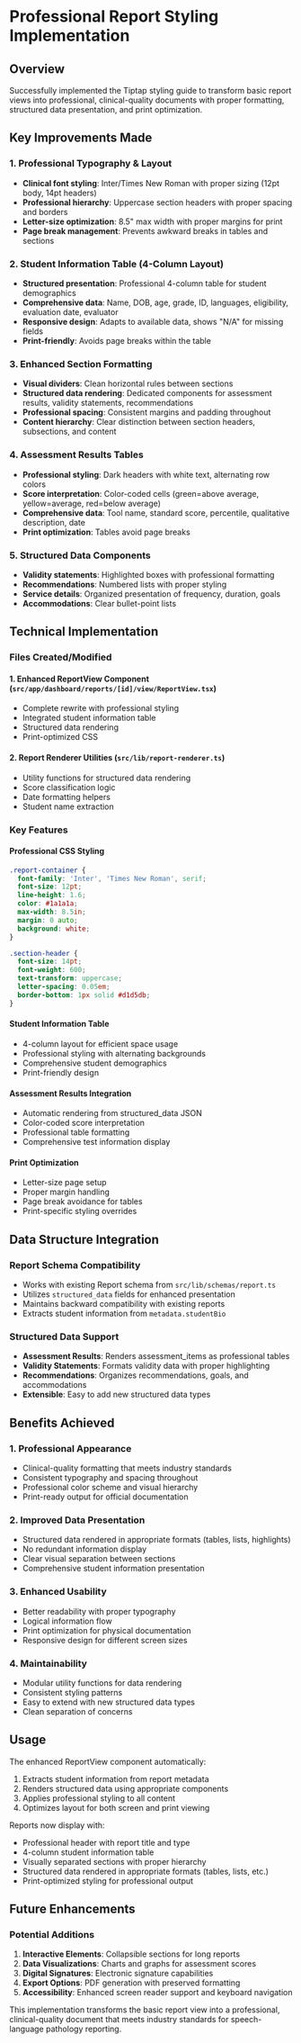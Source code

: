 # Professional Report Styling Implementation

## Overview
Successfully implemented the Tiptap styling guide to transform basic report views into professional, clinical-quality documents with proper formatting, structured data presentation, and print optimization.

## Key Improvements Made

### 1. Professional Typography & Layout
- **Clinical font styling**: Inter/Times New Roman with proper sizing (12pt body, 14pt headers)
- **Professional hierarchy**: Uppercase section headers with proper spacing and borders
- **Letter-size optimization**: 8.5" max width with proper margins for print
- **Page break management**: Prevents awkward breaks in tables and sections

### 2. Student Information Table (4-Column Layout)
- **Structured presentation**: Professional 4-column table for student demographics
- **Comprehensive data**: Name, DOB, age, grade, ID, languages, eligibility, evaluation date, evaluator
- **Responsive design**: Adapts to available data, shows "N/A" for missing fields
- **Print-friendly**: Avoids page breaks within the table

### 3. Enhanced Section Formatting
- **Visual dividers**: Clean horizontal rules between sections
- **Structured data rendering**: Dedicated components for assessment results, validity statements, recommendations
- **Professional spacing**: Consistent margins and padding throughout
- **Content hierarchy**: Clear distinction between section headers, subsections, and content

### 4. Assessment Results Tables
- **Professional styling**: Dark headers with white text, alternating row colors
- **Score interpretation**: Color-coded cells (green=above average, yellow=average, red=below average)
- **Comprehensive data**: Tool name, standard score, percentile, qualitative description, date
- **Print optimization**: Tables avoid page breaks

### 5. Structured Data Components
- **Validity statements**: Highlighted boxes with professional formatting
- **Recommendations**: Numbered lists with proper styling
- **Service details**: Organized presentation of frequency, duration, goals
- **Accommodations**: Clear bullet-point lists

## Technical Implementation

### Files Created/Modified

#### 1. Enhanced ReportView Component (`src/app/dashboard/reports/[id]/view/ReportView.tsx`)
- Complete rewrite with professional styling
- Integrated student information table
- Structured data rendering
- Print-optimized CSS

#### 2. Report Renderer Utilities (`src/lib/report-renderer.ts`)
- Utility functions for structured data rendering
- Score classification logic
- Date formatting helpers
- Student name extraction

### Key Features

#### Professional CSS Styling
```css
.report-container {
  font-family: 'Inter', 'Times New Roman', serif;
  font-size: 12pt;
  line-height: 1.6;
  color: #1a1a1a;
  max-width: 8.5in;
  margin: 0 auto;
  background: white;
}

.section-header {
  font-size: 14pt;
  font-weight: 600;
  text-transform: uppercase;
  letter-spacing: 0.05em;
  border-bottom: 1px solid #d1d5db;
}
```

#### Student Information Table
- 4-column layout for efficient space usage
- Professional styling with alternating backgrounds
- Comprehensive student demographics
- Print-friendly design

#### Assessment Results Integration
- Automatic rendering from structured_data JSON
- Color-coded score interpretation
- Professional table formatting
- Comprehensive test information display

#### Print Optimization
- Letter-size page setup
- Proper margin handling
- Page break avoidance for tables
- Print-specific styling overrides

## Data Structure Integration

### Report Schema Compatibility
- Works with existing Report schema from `src/lib/schemas/report.ts`
- Utilizes `structured_data` fields for enhanced presentation
- Maintains backward compatibility with existing reports
- Extracts student information from `metadata.studentBio`

### Structured Data Support
- **Assessment Results**: Renders assessment_items as professional tables
- **Validity Statements**: Formats validity data with proper highlighting
- **Recommendations**: Organizes recommendations, goals, and accommodations
- **Extensible**: Easy to add new structured data types

## Benefits Achieved

### 1. Professional Appearance
- Clinical-quality formatting that meets industry standards
- Consistent typography and spacing throughout
- Professional color scheme and visual hierarchy
- Print-ready output for official documentation

### 2. Improved Data Presentation
- Structured data rendered in appropriate formats (tables, lists, highlights)
- No redundant information display
- Clear visual separation between sections
- Comprehensive student information presentation

### 3. Enhanced Usability
- Better readability with proper typography
- Logical information flow
- Print optimization for physical documentation
- Responsive design for different screen sizes

### 4. Maintainability
- Modular utility functions for data rendering
- Consistent styling patterns
- Easy to extend with new structured data types
- Clean separation of concerns

## Usage

The enhanced ReportView component automatically:
1. Extracts student information from report metadata
2. Renders structured data using appropriate components
3. Applies professional styling to all content
4. Optimizes layout for both screen and print viewing

Reports now display with:
- Professional header with report title and type
- 4-column student information table
- Visually separated sections with proper hierarchy
- Structured data rendered in appropriate formats (tables, lists, etc.)
- Print-optimized styling for professional output

## Future Enhancements

### Potential Additions
1. **Interactive Elements**: Collapsible sections for long reports
2. **Data Visualizations**: Charts and graphs for assessment scores
3. **Digital Signatures**: Electronic signature capabilities
4. **Export Options**: PDF generation with preserved formatting
5. **Accessibility**: Enhanced screen reader support and keyboard navigation

This implementation transforms the basic report view into a professional, clinical-quality document that meets industry standards for speech-language pathology reporting.